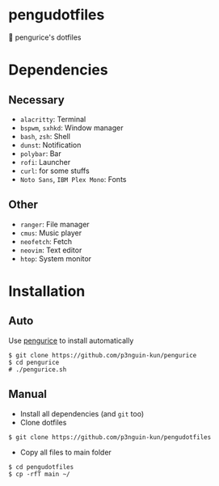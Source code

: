 # pengudotfiles
📁 pengurice's dotfiles

# Dependencies
## Necessary
- `alacritty`: Terminal
- `bspwm`, `sxhkd`: Window manager
- `bash`, `zsh`: Shell
- `dunst`: Notification
- `polybar`: Bar
- `rofi`: Launcher
- `curl`: for some stuffs
- `Noto Sans`, `IBM Plex Mono`: Fonts

## Other
- `ranger`: File manager
- `cmus`: Music player
- `neofetch`: Fetch
- `neovim`: Text editor
- `htop`: System monitor

# Installation
## Auto
Use [pengurice](https://github.com/p3nguin-kun/pengurice) to install automatically
```
$ git clone https://github.com/p3nguin-kun/pengurice
$ cd pengurice
# ./pengurice.sh
```

## Manual
- Install all dependencies (and `git` too)
- Clone dotfiles
```
$ git clone https://github.com/p3nguin-kun/pengudotfiles
```
- Copy all files to main folder
```
$ cd pengudotfiles
$ cp -rfT main ~/
```
